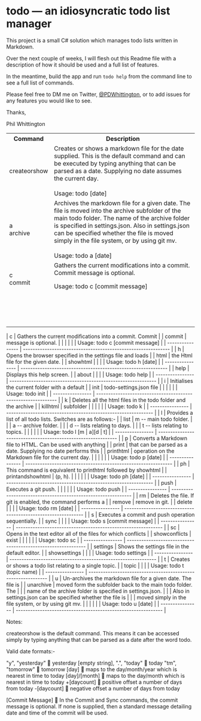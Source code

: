 # todo &mdash; an idiosyncratic todo list manager

This project is a small C# solution which manages todo lists written in Markdown.

Over the next couple of weeks, I will flesh out this Readme file with a description of how it should be used and a full list of features.

In the meantime, build the app and run `todo help` from the command line to see a full list of commands.

Please feel free to DM me on Twitter, [@PDWhittington](https://twitter.com/PDWhittington), or to add issues for any features you would like to see.

Thanks,

Phil Whittington

<table>
<tr>
<th>
Command
</th>
<th>
Description
</th>
</tr>
<tr>
<td>
createorshow
</td>
<td>
Creates or shows a markdown file for the date supplied. This is the default command and can be executed by typing anything that can be parsed as a date. Supplying no date assumes the current day.<br/><br/>                                                             
Usage: todo [date]                                           
</td>
</tr>
<tr>
<td>
a<br/>
archive
</td>
<td>
Archives the markdown file for a given date. The file is moved into the archive subfolder of the main todo folder. The name of the archive folder is specified in settings.json. Also in settings.json can be specified whether the file is moved simply in the file system, or by using git mv.<br/><br/>
Usage: todo a [date]
</td>
</tr>
<tr>
<td>
c<br/>
commit
</td>
<td>
Gathers the current modifications into a commit. Commit       
message is optional.                                          
                                                              
Usage: todo c [commit message]                                
</td>
</tr>
<tr>
<td>
</td>
<td>
</td>
</tr>
<tr>
<td>
</td>
<td>
</td>
</tr>
<tr>
<td>
</td>
<td>
</td>
</tr>
<tr>
<td>
</td>
<td>
</td>
</tr>
<tr>
<td>
</td>
<td>
</td>
</tr>
<tr>
<td>
</td>
<td>
</td>
</tr>
<tr>
<td>
</td>
<td>
</td>
</tr>
<tr>
<td>
</td>
<td>
</td>
</tr>
<tr>
<td>
</td>
<td>
</td>
</tr>
<tr>
<td>
</td>
<td>
</td>
</tr>
<tr>
<td>
</td>
<td>
</td>
</tr>
<tr>
<td>
</td>
<td>
</td>
</tr>
<tr>
<td>
</td>
<td>
</td>
</tr>
<table>

| c                | Gathers the current modifications into a commit. Commit       |
| commit           | message is optional.                                          |
|                  |                                                               |
|                  | Usage: todo c [commit message]                                |
| ---------------- | ------------------------------------------------------------- |
| h                | Opens the browser specified in the settings file and loads    |
| html             | the Html file for the given date.                             |
| showhtml         |                                                               |
|                  | Usage: todo h [date]                                          |
| ---------------- | ------------------------------------------------------------- |
| help             | Displays this help screen.                                    |
| about            |                                                               |
|                  | Usage: todo help                                              |
| ---------------- | ------------------------------------------------------------- |
| i                | Initialises the current folder with a default                 |
| init             | todo-settings.json file                                       |
|                  |                                                               |
|                  | Usage: todo init                                              |
| ---------------- | ------------------------------------------------------------- |
| k                | Deletes all the html files in the todo folder and the archive |
| killhtml         | subfolder                                                     |
|                  |                                                               |
|                  | Usage: todo k                                                 |
| ---------------- | ------------------------------------------------------------- |
| l                | Provides a list of all todo lists. Switches are as follows:-  |
| list             | m -- main todo folder.                                        |
|                  | a -- archive folder.                                          |
|                  | d -- lists relating to days.                                  |
|                  | t -- lists relating to topics.                                |
|                  |                                                               |
|                  | Usage: todo l [m                                              | a][d | t] |
| ---------------- | ------------------------------------------------------------- |
| p                | Converts a Markdown file to HTML. Can be used with anything   |
| print            | that can be parsed as a date. Supplying no date performs this |
| printhtml        | operation on the Markdown file for the current day.           |
|                  |                                                               |
|                  | Usage: todo p [date]                                          |
| ---------------- | ------------------------------------------------------------- |
| ph               | This command is equivalent to printhtml followed by showhtml  |
| printandshowhtml | (p, h).                                                       |
|                  |                                                               |
|                  | Usage: todo ph [date]                                         |
| ---------------- | ------------------------------------------------------------- |
| push             | Executes a git push.                                          |
|                  |                                                               |
|                  | Usage: todo push                                              |
| ---------------- | ------------------------------------------------------------- |
| rm               | Deletes the file. If git is enabled, the command performs a   |
| remove           | remove in git.                                                |
| delete           |                                                               |
|                  | Usage: todo rm [date]                                         |
| ---------------- | ------------------------------------------------------------- |
| s                | Executes a commit and push operation sequentially.            |
| sync             |                                                               |
|                  | Usage: todo s [commit message]                                |
| ---------------- | ------------------------------------------------------------- |
| sc               | Opens in the text editor all of the files for which conflicts |
| showconflicts    | exist                                                         |
|                  |                                                               |
|                  | Usage: todo sc                                                |
| ---------------- | ------------------------------------------------------------- |
| settings         | Shows the settings file in the default editor.                |
| showsettings     |                                                               |
|                  | Usage: todo settings                                          |
| ---------------- | ------------------------------------------------------------- |
| t                | Creates or shows a todo list relating to a single topic.      |
| topic            |                                                               |
|                  | Usage: todo t (topic name)                                    |
| ---------------- | ------------------------------------------------------------- |
| u                | Un-archives the markdown file for a given date. The file is   |
| unarchive        | moved form the subfolder back to the main todo folder. The    |
|                  | name of the archive folder is specified in settings.json.     |
|                  | Also in settings.json can be specified whether the file is    |
|                  | moved simply in the file system, or by using git mv.          |
|                  |                                                               |
|                  | Usage: todo u [date]                                          |
| ---------------- | ------------------------------------------------------------- |


Notes:

createorshow is the default command. This means it can be accessed simply by
typing anything that can be parsed as a date after the word todo.

Valid date formats:-

   "y", "yesterday"  yesterday
   [empty string], ".", "today"  today
   "tm", "tomorrow"  tomorrow
   [day]  maps to the day/month/year which is nearest in time to today
   [day]/[month]  maps to the day/month which is nearest in time to today
   +[daycount]  positive offset a number of days from today
   -[daycount]  negative offset a number of days from today

[Commit Message]  In the Commit and Sync commands, the commit message is
optional. If none is supplied, then a standard message detailing date and time
of the commit will be used.

